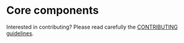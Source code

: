 # Core components

Interested in contributing? Please read carefully the [CONTRIBUTING guidelines](https://github.com/com-pas/contributing/blob/master/CONTRIBUTING.md).

